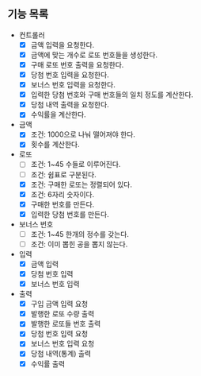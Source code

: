 ## 기능 목록
- 컨트롤러
    - [X] 금액 입력을 요청한다.
    - [X] 금액에 맞는 개수로 로또 번호들을 생성한다.
    - [X] 구매 로또 번호 출력을 요청한다.
    - [X] 당첨 번호 입력을 요청한다.
    - [X] 보너스 번호 입력을 요청한다.
    - [X] 입력한 당첨 번호와 구매 번호들의 일치 정도를 계산한다.
    - [X] 당첨 내역 출력을 요청한다.
    - [X] 수익률을 계산한다.
- 금액
    - [X] 조건: 1000으로 나눠 떨어져야 한다.
    - [X] 횟수를 계산한다.
- 로또
    - [ ] 조건: 1~45 수들로 이루어진다.
    - [ ] 조건: 쉼표로 구분된다.
    - [X] 조건: 구매한 로또는 정렬되어 있다.
    - [X] 조건: 6자리 숫자이다.
    - [X] 구매한 번호를 만든다.
    - [X] 입력한 당첨 번호를 만든다.
- 보너스 번호
    - [ ] 조건: 1~45 한개의 정수를 갖는다.
    - [ ] 조건: 이미 뽑힌 공을 뽑지 않는다.
- 입력
    - [X] 금액 입력
    - [X] 당첨 번호 입력
    - [X] 보너스 번호 입력
- 출력
    - [X] 구입 금액 입력 요청
    - [X] 발행한 로또 수량 출력
    - [X] 발행한 로또들 번호 출력
    - [X] 당첨 번호 입력 요청
    - [X] 보너스 번호 입력 요청
    - [X] 당첨 내역(통계) 출력
    - [X] 수익률 출력